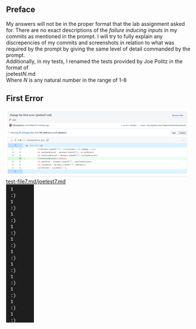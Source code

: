 ## Preface
My answers will not be in the proper format that the lab assignment asked for.
There are no exact descriptions of the *failure inducing inputs* in my commits
as mentioned in the prompt. I will try to fully explain any discrepencies of my commits and screenshots in relation to what was required by the prompt by giving the same level of detail commanded by the prompt. 
<br/>
Additionally, in my tests, I renamed the tests provided by Joe Politz in the
format of 
<br/>
joetest*N*.md
<br/>
Where *N* is any natural number in the range of 1-8
## First Error
![image](report-2-commit1.PNG)<br/>
[test-file7.md/joetest7.md](https://github.com/Obarquinho/markdown-parse/blob/main/joetest7.md)<br/>
![image](report-2-imageproblem1.PNG)<br/>
